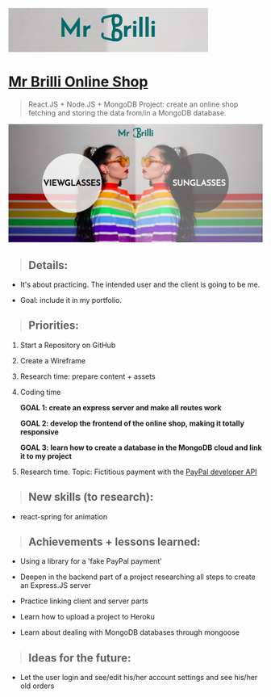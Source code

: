 ![](/screenshots/screenshot-logo.png)

# <a href="https://mr-brilli-shop.herokuapp.com/">Mr Brilli Online Shop</a>

> React.JS + Node.JS + MongoDB Project: create an online shop fetching and storing the data from/in a MongoDB database.

![](/screenshots/screenshot-display.png)

> ## Details:

- It's about practicing. The intended user and the client is going to be me. 

- Goal: include it in my portfolio.

> ## Priorities:

1. Start a Repository on GitHub
2. Create a Wireframe
3. Research time: prepare content + assets
4. Coding time

    **GOAL 1: create an express server and make all routes work**

    **GOAL 2: develop the frontend of the online shop, making it totally responsive**

    **GOAL 3: learn how to create a database in the MongoDB cloud and link it to my project**
    
6. Research time. Topic: Fictitious payment with the <a href="https://developer.paypal.com/classic-home/">PayPal developer API</a>

> ## New skills (to research):

- react-spring for animation

> ## Achievements + lessons learned:

- Using a library for a 'fake PayPal payment'

- Deepen in the backend part of a project researching all steps to create an Express.JS server

- Practice linking client and server parts

- Learn how to upload a project to Heroku

- Learn about dealing with MongoDB databases through mongoose

> ## Ideas for the future:

- Let the user login and see/edit his/her account settings and see his/her old orders
